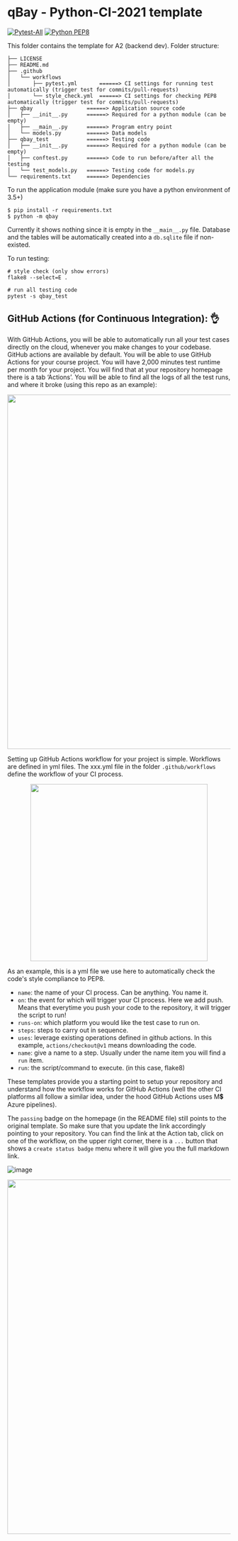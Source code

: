 # qBay - Python-CI-2021 template

[![Pytest-All](https://github.com/CISC-CMPE-327/Python-CI-2021/actions/workflows/pytest.yml/badge.svg)](https://github.com/CISC-CMPE-327/Python-CI-2021/actions/workflows/pytest.yml)
[![Python PEP8](https://github.com/CISC-CMPE-327/Python-CI-2021/actions/workflows/style_check.yml/badge.svg)](https://github.com/CISC-CMPE-327/Python-CI-2021/actions/workflows/style_check.yml)

This folder contains the template for A2 (backend dev). Folder structure:

```
├── LICENSE
├── README.md
├── .github
│   └── workflows
│       ├── pytest.yml       ======> CI settings for running test automatically (trigger test for commits/pull-requests)
│       └── style_check.yml  ======> CI settings for checking PEP8 automatically (trigger test for commits/pull-requests)
├── qbay                 ======> Application source code
│   ├── __init__.py      ======> Required for a python module (can be empty)
│   ├── __main__.py      ======> Program entry point
│   └── models.py        ======> Data models
├── qbay_test            ======> Testing code
│   ├── __init__.py      ======> Required for a python module (can be empty)
│   ├── conftest.py      ======> Code to run before/after all the testing
│   └── test_models.py   ======> Testing code for models.py
└── requirements.txt     ======> Dependencies
```

To run the application module (make sure you have a python environment of 3.5+)

```
$ pip install -r requirements.txt
$ python -m qbay
```

Currently it shows nothing since it is empty in the `__main__.py` file.
Database and the tables will be automatically created into a `db.sqlite` file if non-existed.

To run testing:

```
# style check (only show errors)
flake8 --select=E .  

# run all testing code 
pytest -s qbay_test

```
##  GitHub Actions (for Continuous Integration): :ok_hand:
With GitHub Actions, you will be able to automatically run all your test cases directly on the cloud, whenever you make changes to your codebase. GitHub actions are available by default. You will be able to use GitHub Actions for your course project. You will have 2,000 minutes test runtime per month for your project. You will find that at your repository homepage there is a tab ‘Actions’. You will be able to find all the logs of all the test runs, and where it broke (using this repo as an example): 

<p align="center">
  <img width="800"  src="https://user-images.githubusercontent.com/8474647/135193096-0f2068b9-e3cb-4197-ae8d-91c58f97aba8.png">
</p>

Setting up GitHub Actions workflow for your project is simple. Workflows are defined in yml files. The xxx.yml file in the folder `.github/workflows` define the workflow of your CI process. 

<p align="center">
  <img width="400"  src="https://user-images.githubusercontent.com/8474647/135193263-1bbf3e17-7d5e-4e2a-b864-3577ee00c5ac.png">
</p>

As an example, this is a yml file we use here to automatically check the code's style compliance to PEP8.

- `name`: the name of your CI process. Can be anything. You name it.
- `on`: the event for which will trigger your CI process. Here we add push. Means that everytime you push your code to the repository, it will trigger the script to run!
- `runs-on`: which platform you would like the test case to run on.
- `steps`: steps to carry out in sequence.
- `uses`: leverage existing operations defined in github actions. In this example, `actions/checkout@v1` means downloading the code.
- `name`: give a name to a step. Usually under the name item you will find a `run` item.
- `run`: the script/command to execute. (in this case, flake8)

These templates provide you a starting point to setup your repository and understand how the workflow works for GitHub Actions (well the other CI platforms all follow a similar idea, under the hood GitHub Actions uses M:heavy_dollar_sign: Azure pipelines). 

The `passing` badge on the homepage (in the README file) still points to the original template. So make sure that you update the link accordingly pointing to your repository.  You can find the link at the Action tab, click on one of the workflow, on the upper right corner, there is a `...` button that shows a `create status badge` menu where it will give you the full markdown link.

![image](https://user-images.githubusercontent.com/8474647/135193609-eb84b6f7-e825-4555-b096-69c353d4d71b.png)

<p align="center">
  <img width="800"  src="images/image2.png">
</p>


